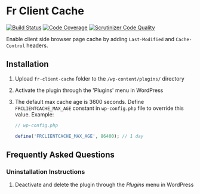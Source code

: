 # Fr Client Cache #

[![Build Status](https://travis-ci.org/fahrirusliyadi/fr-client-cache.svg?branch=master)](https://travis-ci.org/fahrirusliyadi/fr-client-cache)
[![Code Coverage](https://scrutinizer-ci.com/g/fahrirusliyadi/fr-client-cache/badges/coverage.png?b=master)](https://scrutinizer-ci.com/g/fahrirusliyadi/fr-client-cache/?branch=master)
[![Scrutinizer Code Quality](https://scrutinizer-ci.com/g/fahrirusliyadi/fr-client-cache/badges/quality-score.png?b=master)](https://scrutinizer-ci.com/g/fahrirusliyadi/fr-client-cache/?branch=master)



Enable client side browser page cache by adding `Last-Modified` and `Cache-Control` headers.

## Installation ##

1. Upload `fr-client-cache` folder to the `/wp-content/plugins/` directory
1. Activate the plugin through the 'Plugins' menu in WordPress
1. The default max cache age is 3600 seconds. Define `FRCLIENTCACHE_MAX_AGE` constant in `wp-config.php` file to override this value. Example:

    ~~~php
    // wp-config.php
    
    define('FRCLIENTCACHE_MAX_AGE', 86400); // 1 day
    ~~~

## Frequently Asked Questions ##

### Uninstallation Instructions ###

1. Deactivate and delete the plugin through the *Plugins* menu in WordPress
